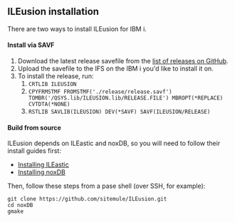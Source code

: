 ## ILEusion installation

There are two ways to install ILEusion for IBM i.

#### Install via SAVF

1. Download the latest release savefile from the [list of releases on GitHub](https://github.com/sitemule/ILEusion/releases/).
2. Upload the savefile to the IFS on the IBM i you'd like to install it on.
3. To install the release, run:
   1. `CRTLIB ILEUSION`
   2. `CPYFRMSTMF FROMSTMF('./release/release.savf') TOMBR('/QSYS.lib/ILEUSION.lib/RELEASE.FILE') MBROPT(*REPLACE) CVTDTA(*NONE)`
   3. `RSTLIB SAVLIB(ILEUSION) DEV(*SAVF) SAVF(ILEUSION/RELEASE)`

#### Build from source

ILEusion depends on ILEastic and noxDB, so you will need to follow their install guides first:

* [Installing ILEastic](/ileastic/about)
* [Installing noxDB](/noxdb/installation)

Then, follow these steps from a pase shell (over SSH, for example):

```
git clone https://github.com/sitemule/ILEusion.git
cd noxDB
gmake
```
